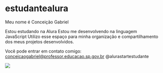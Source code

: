 # estudantealura
Meu nome é Conceição Gabriel

Estou estudando na Alura
Estou me desenvolvendo na linguagem JavaScript
Utilizo esse espaço para minha organização e compartilhamento dos meus projetos desenvolvidos.

Você pode entrar em contato comigo:
conceicaogabriel@professor.educacao.sp.gov.br
@alurastartestudante

![](pixabay.com/pt/gifs/cora%C3%A7%C3%A3o-amor-batimento-cardiaco-11534/)
